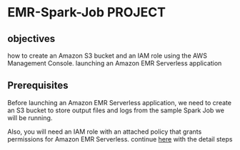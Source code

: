 # EMR-Spark-Job PROJECT

## objectives

how to create an Amazon S3 bucket and an
IAM role using the AWS Management Console.
launching an Amazon EMR Serverless application

## Prerequisites

Before launching an Amazon EMR Serverless application, we need to create an S3 bucket to store output files and logs from the sample Spark Job we will be running.

Also, you will need an IAM role with an attached policy that grants permissions for Amazon EMR Serverless.
continue [here](https://docs.google.com/document/d/1J_RSPZp-_Wzn8pVQiRjd3UFOz7erkQHXETzzOeL7wmA/edit) with the detail steps
